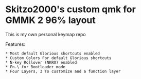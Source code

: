 # Skitzo2000's custom qmk for GMMK 2 96% layout

This is my own personal keymap repo

Features:

	* Most default Glorious shortcuts enabled
    * Custom Colors For default Glorious shortcuts
	* N-key Rollover (NKRO) enabled 
	* Fn-\ for Bootloader mode
	* Four Layers, 3 To customize and a function layer
